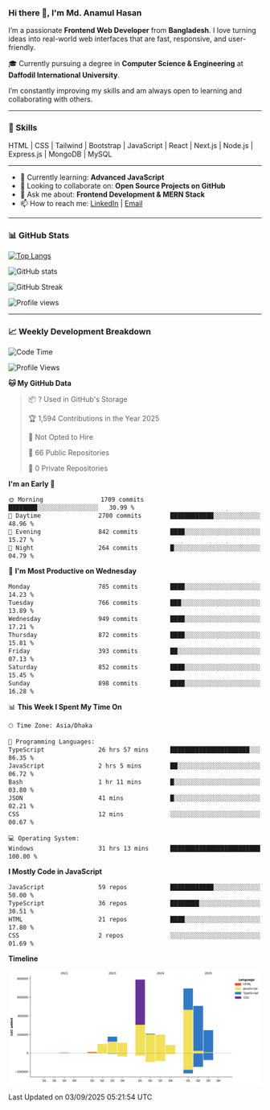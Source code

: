 ### Hi there 👋, I'm Md. Anamul Hasan

I’m a passionate **Frontend Web Developer** from **Bangladesh**. I love turning ideas into real-world web interfaces that are fast, responsive, and user-friendly.

🎓 Currently pursuing a degree in **Computer Science & Engineering** at **Daffodil International University**.

I’m constantly improving my skills and am always open to learning and collaborating with others.

---

### 🚀 Skills
HTML | CSS | Tailwind | Bootstrap | JavaScript | React | Next.js | Node.js | Express.js | MongoDB | MySQL 

---

- 🌱 Currently learning: **Advanced JavaScript**
- 👯 Looking to collaborate on: **Open Source Projects on GitHub**
- 💬 Ask me about: **Frontend Development & MERN Stack**
- 📫 How to reach me: [LinkedIn](https://www.linkedin.com/in/mdanamulhasan201) | [Email](mailto:anamulhasan3625@gmail.com)

---

### 📊 GitHub Stats

[![Top Langs](https://github-readme-stats.vercel.app/api/top-langs/?username=mdanamulhasan201&layout=compact)](https://github.com/anuraghazra/github-readme-stats)

![GitHub stats](https://github-readme-stats.vercel.app/api?username=mdanamulhasan201&show_icons=true&count_private=true&theme=tokyonight)

![GitHub Streak](https://streak-stats.demolab.com?user=mdanamulhasan201&theme=tokyonight)

![Profile views](https://gpvc.arturio.dev/mdanamulhasan201)

---

### 📈 Weekly Development Breakdown

<!--START_SECTION:waka-->
![Code Time](http://img.shields.io/badge/Code%20Time-628%20hrs%2025%20mins-blue)

![Profile Views](http://img.shields.io/badge/Profile%20Views-1-blue)

**🐱 My GitHub Data** 

> 📦 ? Used in GitHub's Storage 
 > 
> 🏆 1,594 Contributions in the Year 2025
 > 
> 🚫 Not Opted to Hire
 > 
> 📜 66 Public Repositories 
 > 
> 🔑 0 Private Repositories 
 > 
**I'm an Early 🐤** 

```text
🌞 Morning                1709 commits        ████████░░░░░░░░░░░░░░░░░   30.99 % 
🌆 Daytime                2700 commits        ████████████░░░░░░░░░░░░░   48.96 % 
🌃 Evening                842 commits         ████░░░░░░░░░░░░░░░░░░░░░   15.27 % 
🌙 Night                  264 commits         █░░░░░░░░░░░░░░░░░░░░░░░░   04.79 % 
```
📅 **I'm Most Productive on Wednesday** 

```text
Monday                   785 commits         ████░░░░░░░░░░░░░░░░░░░░░   14.23 % 
Tuesday                  766 commits         ███░░░░░░░░░░░░░░░░░░░░░░   13.89 % 
Wednesday                949 commits         ████░░░░░░░░░░░░░░░░░░░░░   17.21 % 
Thursday                 872 commits         ████░░░░░░░░░░░░░░░░░░░░░   15.81 % 
Friday                   393 commits         ██░░░░░░░░░░░░░░░░░░░░░░░   07.13 % 
Saturday                 852 commits         ████░░░░░░░░░░░░░░░░░░░░░   15.45 % 
Sunday                   898 commits         ████░░░░░░░░░░░░░░░░░░░░░   16.28 % 
```


📊 **This Week I Spent My Time On** 

```text
🕑︎ Time Zone: Asia/Dhaka

💬 Programming Languages: 
TypeScript               26 hrs 57 mins      ██████████████████████░░░   86.35 % 
JavaScript               2 hrs 5 mins        ██░░░░░░░░░░░░░░░░░░░░░░░   06.72 % 
Bash                     1 hr 11 mins        █░░░░░░░░░░░░░░░░░░░░░░░░   03.80 % 
JSON                     41 mins             █░░░░░░░░░░░░░░░░░░░░░░░░   02.21 % 
CSS                      12 mins             ░░░░░░░░░░░░░░░░░░░░░░░░░   00.67 % 

💻 Operating System: 
Windows                  31 hrs 13 mins      █████████████████████████   100.00 % 
```

**I Mostly Code in JavaScript** 

```text
JavaScript               59 repos            ████████████░░░░░░░░░░░░░   50.00 % 
TypeScript               36 repos            ████████░░░░░░░░░░░░░░░░░   30.51 % 
HTML                     21 repos            ████░░░░░░░░░░░░░░░░░░░░░   17.80 % 
CSS                      2 repos             ░░░░░░░░░░░░░░░░░░░░░░░░░   01.69 % 
```



**Timeline**

![Lines of Code chart](https://raw.githubusercontent.com/mdanamulhasan201/mdanamulhasan201/main/assets/bar_graph.png)


 Last Updated on 03/09/2025 05:21:54 UTC
<!--END_SECTION:waka-->
